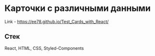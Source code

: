 # Карточки с различными данными
Link - https://ee78.github.io/Test_Cards_with_React/

## Стек
React, HTML, CSS, Styled-Components



